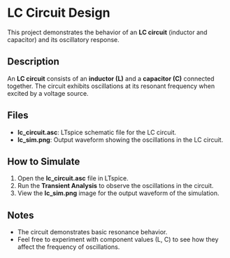 # LC Circuit Design

This project demonstrates the behavior of an **LC circuit** (inductor and capacitor) and its oscillatory response.

## Description
An **LC circuit** consists of an **inductor (L)** and a **capacitor (C)** connected together. The circuit exhibits oscillations at its resonant frequency when excited by a voltage source.

## Files
- **lc_circuit.asc**: LTspice schematic file for the LC circuit.
- **lc_sim.png**: Output waveform showing the oscillations in the LC circuit.

## How to Simulate
1. Open the **lc_circuit.asc** file in LTspice.
2. Run the **Transient Analysis** to observe the oscillations in the circuit.
3. View the **lc_sim.png** image for the output waveform of the simulation.

## Notes
- The circuit demonstrates basic resonance behavior.
- Feel free to experiment with component values (L, C) to see how they affect the frequency of oscillations.

